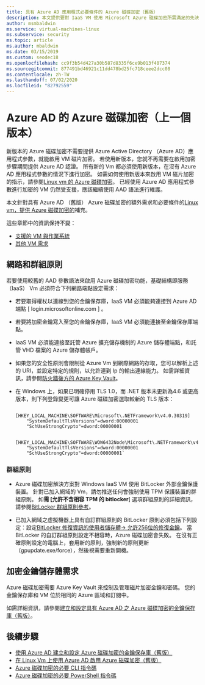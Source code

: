 ```yaml
---
title: 具有 Azure AD 應用程式必要條件的 Azure 磁碟加密（舊版）
description: 本文提供要對 IaaS VM 使用 Microsoft Azure 磁碟加密所需滿足的先決條件。
author: msmbaldwin
ms.service: virtual-machines-linux
ms.subservice: security
ms.topic: article
ms.author: mbaldwin
ms.date: 03/15/2019
ms.custom: seodec18
ms.openlocfilehash: cc9f3b54d427a30b587d8335f6ce9b013f407374
ms.sourcegitcommit: 877491bd46921c11dd478bd25fc718ceee2dcc08
ms.contentlocale: zh-TW
ms.lasthandoff: 07/02/2020
ms.locfileid: "82792559"
---
```

# <a name="azure-disk-encryption-with-azure-ad-previous-release"></a>Azure AD 的 Azure 磁碟加密（上一個版本）

新版本的 Azure 磁碟加密不需要提供 Azure Active Directory （Azure AD）應用程式參數，就能啟用 VM 磁片加密。 若使用新版本，您就不再需要在啟用加密步驟期間提供 Azure AD 認證。 所有新的 Vm 都必須使用新版本，在沒有 Azure AD 應用程式參數的情況下進行加密。 如需如何使用新版本來啟用 VM 磁片加密的指示，請參閱[Linux vm 的 Azure 磁碟加密](disk-encryption-overview.md)。 已經使用 Azure AD 應用程式參數進行加密的 VM 仍然受支援，應該繼續使用 AAD 語法進行維護。

本文針對具有 Azure AD （舊版） Azure 磁碟加密的額外需求和必要條件的[Linux vm，提供 Azure 磁碟加密的](disk-encryption-overview.md)補充。

這些章節中的資訊保持不變：

- [支援的 VM 與作業系統](disk-encryption-overview.md#supported-vms-and-operating-systems)
- [其他 VM 需求](disk-encryption-overview.md#additional-vm-requirements)


## <a name="networking-and-group-policy"></a> 網路和群組原則

若要使用較舊的 AAD 參數語法來啟用 Azure 磁碟加密功能，基礎結構即服務（IaaS） Vm 必須符合下列網路端點設定需求： 
  - 若要取得權杖以連線到您的金鑰保存庫，IaaS VM 必須能夠連接到 Azure AD 端點 \[ login.microsoftonline.com \] 。
  - 若要將加密金鑰寫入至您的金鑰保存庫，IaaS VM 必須能連接至金鑰保存庫端點。
  - IaaS VM 必須能連接至託管 Azure 擴充儲存機制的 Azure 儲存體端點，和託管 VHD 檔案的 Azure 儲存體帳戶。
  -  如果您的安全性原則會限制從 Azure Vm 到網際網路的存取，您可以解析上述的 URI，並設定特定的規則，以允許連到 Ip 的輸出連線能力。 如需詳細資訊，請參閱[防火牆後方的 Azure Key Vault](../../key-vault/general/access-behind-firewall.md)。
  - 在 Windows 上，如果已明確停用 TLS 1.0，而 .NET 版本未更新為4.6 或更高版本，則下列登錄變更可讓 Azure 磁碟加密選取較新的 TLS 版本：
    
            [HKEY_LOCAL_MACHINE\SOFTWARE\Microsoft\.NETFramework\v4.0.30319]
            "SystemDefaultTlsVersions"=dword:00000001
            "SchUseStrongCrypto"=dword:00000001
    
            [HKEY_LOCAL_MACHINE\SOFTWARE\WOW6432Node\Microsoft\.NETFramework\v4.0.30319]
            "SystemDefaultTlsVersions"=dword:00000001
            "SchUseStrongCrypto"=dword:00000001` 
         
    
### <a name="group-policy"></a>群組原則
 - Azure 磁碟加密解決方案對 Windows IaaS VM 使用 BitLocker 外部金鑰保護裝置。 針對已加入網域的 Vm，請勿推送任何會強制使用 TPM 保護裝置的群組原則。 如**需 [允許不含相容 TPM 的 bitlocker**] 選項群組原則的詳細資訊，請參閱[BitLocker 群組原則參考](https://docs.microsoft.com/windows/security/information-protection/bitlocker/bitlocker-group-policy-settings#bkmk-unlockpol1)。

- 已加入網域之虛擬機器上具有自訂群組原則的 BitLocker 原則必須包括下列設定：設定[BitLocker 修復資訊的使用者儲存體-> 允許256位的修復金鑰](https://docs.microsoft.com/windows/security/information-protection/bitlocker/bitlocker-group-policy-settings)。 當 BitLocker 的自訂群組原則設定不相容時，Azure 磁碟加密會失敗。 在沒有正確原則設定的電腦上，套用新的原則，強制新的原則更新（gpupdate.exe/force），然後視需要重新開機。 

## <a name="encryption-key-storage-requirements"></a>加密金鑰儲存體需求 

Azure 磁碟加密需要 Azure Key Vault 來控制及管理磁片加密金鑰和密碼。 您的金鑰保存庫和 VM 位於相同的 Azure 區域和訂閱中。

如需詳細資訊，請參閱[建立和設定具有 Azure AD 之 Azure 磁碟加密的金鑰保存庫（舊版）](disk-encryption-key-vault-aad.md)。
 
## <a name="next-steps"></a>後續步驟

- [使用 Azure AD 建立和設定 Azure 磁碟加密的金鑰保存庫（舊版）](disk-encryption-key-vault-aad.md)
- [在 Linux Vm 上使用 Azure AD 啟用 Azure 磁碟加密（舊版）](disk-encryption-linux-aad.md)
- [Azure 磁碟加密的必要 CLI 指令碼](https://github.com/ejarvi/ade-cli-getting-started)
- [Azure 磁碟加密的必要 PowerShell 指令碼](https://github.com/Azure/azure-powershell/tree/master/src/Compute/Compute/Extension/AzureDiskEncryption/Scripts)